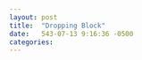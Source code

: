 ```yaml
---
layout: post
title:  "Dropping Block"
date:   543-07-13 9:16:36 -0500
categories: 
---
```




<html>
  <body >
    <script type="text/javascript" src="/assets/dropping_block.js"></script>
    <div id="container"></div>
  </body>
</html>
